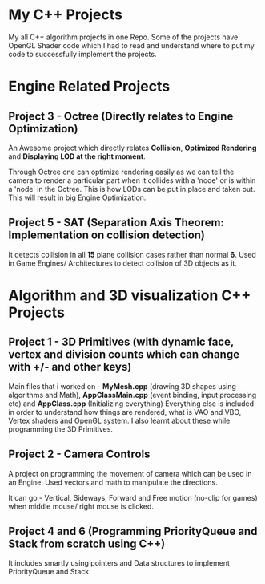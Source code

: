 # My C++ Projects
My all C++ algorithm projects in one Repo. Some of the projects have OpenGL Shader code which I had to read and understand where to put my code to successfully implement the projects.

# Engine Related Projects

## Project 3 - Octree (Directly relates to Engine Optimization)

An Awesome project which directly relates **Collision**, **Optimized Rendering** and **Displaying LOD at the right moment**.

Through Octree one can optimize rendering easily as we can tell the camera to render a particular part when it collides with a 'node' or is within a 'node' in the Octree. This is how LODs can be put in place and taken out. This will result in big Engine Optimization.

## Project 5 - SAT (Separation Axis Theorem: Implementation on collision detection)

It detects collision in all **15** plane collision cases rather than normal **6**.
Used in Game Engines/ Architectures to detect collision of 3D objects as it.

# Algorithm and 3D visualization C++ Projects

## Project 1 - 3D Primitives (with dynamic face, vertex and division counts which can change with +/- and other keys)

Main files that i worked on - **MyMesh.cpp** (drawing 3D shapes using algorithms and Math), **AppClassMain.cpp** (event binding, input processing etc) and **AppClass.cpp** (Initializing everything)
Everything else is included in order to understand how things are rendered, what is VAO and VBO, Vertex shaders and OpenGL system. I also learnt about these while programming the 3D Primitives.

## Project 2 - Camera Controls

A project on programming the movement of camera which can be used in an Engine. Used vectors and math to manipulate the directions.

It can go - Vertical, Sideways, Forward and Free motion (no-clip for games) when middle mouse/ right mouse is clicked.

## Project 4 and 6 (Programming PriorityQueue and Stack from scratch using C++)

It includes smartly using pointers and Data structures to implement PriorityQueue and Stack


